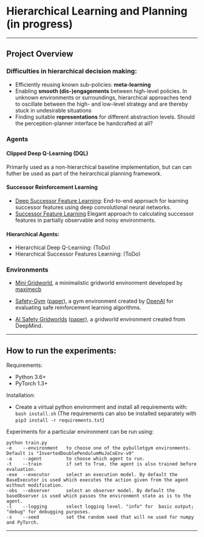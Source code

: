 # Hierarchical Learning and Planning (in progress)

---

## Project Overview

### Difficulties in hierarchical decision making: 

* Efficiently reusing known sub-policies: __meta-learning__
* Enabling __smooth (dis-)engagements__ between high-level policies. In unknown environments or surroundings, hierarchical approaches tend to oscillate between the high- and low-level strategy 
and are thereby stuck in undesirable situations
* Finding suitable __representations__ for different abstraction levels. Should the perception-planner interface be handcrafted at all?
 
### Agents

#### Clipped Deep Q-Learning (DQL)
Primarily used as a non-hierarchical baseline implementation, but can can futher be used as part of the heirarchical planning framework.

#### Successor Reinforcement Learning
* [Deep Successor Feature Learning](https://arxiv.org/pdf/1606.02396.pdf): End-to-end approach for learning successor features using deep convolutional neural networks.
* [Successor Feature Learning](https://arxiv.org/pdf/1906.09480.pdf) Elegant approach to calculating successor features in partially observable and noisy environments.

#### Hierarchical Agents:
* Hierarchical Deep Q-Learning: (ToDo)
* Hierarchical Successor Features Learning: (ToDo)

### Environments
* [Mini Gridworld](https://github.com/maximecb/gym-minigrid), a minimalistic gridworld environment developed by [maximecb](https://pointersgonewild.com/about/)

* [Safety-Gym](https://github.com/openai/safety-gym) ([paper](https://cdn.openai.com/safexp-short.pdf)), a gym environment created by [OpenAI](https://openai.com/blog/safety-gym/) for evaluating safe reinforcement learning algorithms.

* [AI Safety Gridworlds](https://github.com/deepmind/ai-safety-gridworlds) ([paper](https://arxiv.org/pdf/1711.09883.pdf)), a gridworld environment created from DeepMind.

---

## How to run the experiments:

Requirements:
* Python 3.6+
* PyTorch 1.3+

Installation:
* Create a virtual python environment and install  all requirements with: `bash install.sh`
(The requirements can also be installed separately with `pip3 install -r requirements.txt`)

Experiments for a particular environment can be run using:

```
python train.py
-e    --environment   to choose one of the pybulletgym environments. Default is "InvertedDoublePendulumMuJoCoEnv-v0"
-a    --agent         to choose which agent to run.
-t    --train         if set to True, the agent is also trained before evaluation.
-exe  --executor      select an execution model. By default the BaseExecutor is used which executes the action given from the agent without modification.
-obs  --observer      select an observer model. By default the baseObserver is used which passes the environment state as is to the agent.
-l    --logging       select logging level. "info" for  basic output; "debug" for debugging purposes.
-s    --seed          set the random seed that will ne used for numpy and PyTorch.
```

---
